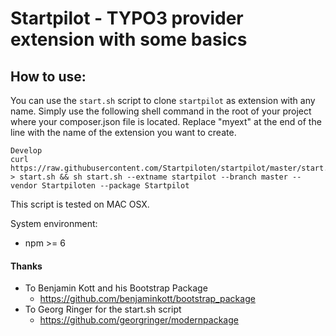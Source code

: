 # Startpilot - TYPO3 provider extension with some basics


## How to use:

You can use the `start.sh` script to clone `startpilot` as extension with any name. Simply use the following shell command in the root of your project where your composer.json file is located. Replace "myext" at the end of the line with the name of the extension you want to create. 

```
Develop
curl https://raw.githubusercontent.com/Startpiloten/startpilot/master/start.sh > start.sh && sh start.sh --extname startpilot --branch master --vendor Startpiloten --package Startpilot

```
This script is tested on MAC OSX.

System environment:
* npm >= 6

#### Thanks
* To Benjamin Kott and his Bootstrap Package 
	*  https://github.com/benjaminkott/bootstrap_package
* To Georg Ringer for the start.sh script
    * https://github.com/georgringer/modernpackage

